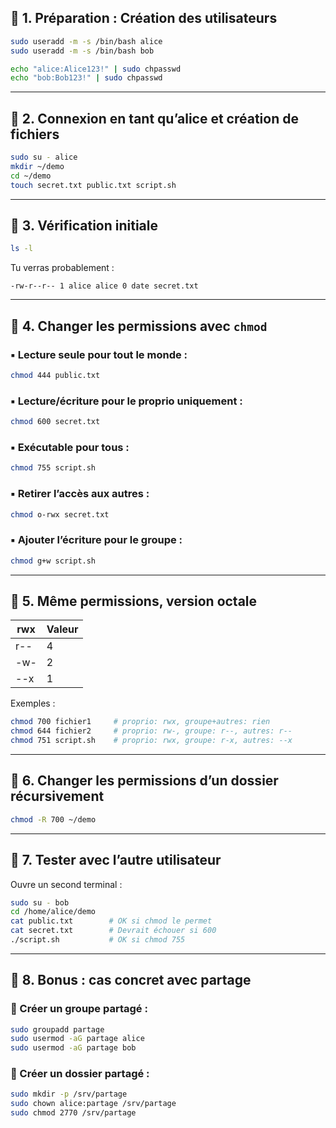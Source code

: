 ## 🔧 **1. Préparation : Création des utilisateurs**
```bash
sudo useradd -m -s /bin/bash alice
sudo useradd -m -s /bin/bash bob

echo "alice:Alice123!" | sudo chpasswd
echo "bob:Bob123!" | sudo chpasswd
```

---

## 📁 **2. Connexion en tant qu’alice et création de fichiers**

```bash
sudo su - alice
mkdir ~/demo
cd ~/demo
touch secret.txt public.txt script.sh
```

---

## 🧪 **3. Vérification initiale**
```bash
ls -l
```
Tu verras probablement :
```
-rw-r--r-- 1 alice alice 0 date secret.txt
```

---

## 🔐 **4. Changer les permissions avec `chmod`**

### ▪️ Lecture seule pour tout le monde :
```bash
chmod 444 public.txt
```

### ▪️ Lecture/écriture pour le proprio uniquement :
```bash
chmod 600 secret.txt
```

### ▪️ Exécutable pour tous :
```bash
chmod 755 script.sh
```

### ▪️ Retirer l’accès aux autres :
```bash
chmod o-rwx secret.txt
```

### ▪️ Ajouter l’écriture pour le groupe :
```bash
chmod g+w script.sh
```

---

## 🧮 **5. Même permissions, version octale**

| rwx | Valeur |
|-----|--------|
| r-- | 4      |
| -w- | 2      |
| --x | 1      |

Exemples :
```bash
chmod 700 fichier1     # proprio: rwx, groupe+autres: rien
chmod 644 fichier2     # proprio: rw-, groupe: r--, autres: r--
chmod 751 script.sh    # proprio: rwx, groupe: r-x, autres: --x
```

---

## 🔁 **6. Changer les permissions d’un dossier récursivement**

```bash
chmod -R 700 ~/demo
```

---

## 👥 **7. Tester avec l’autre utilisateur**

Ouvre un second terminal :

```bash
sudo su - bob
cd /home/alice/demo
cat public.txt        # OK si chmod le permet
cat secret.txt        # Devrait échouer si 600
./script.sh           # OK si chmod 755
```

---

## 👑 **8. Bonus : cas concret avec partage**

### 🔸 Créer un groupe partagé :
```bash
sudo groupadd partage
sudo usermod -aG partage alice
sudo usermod -aG partage bob
```

### 🔸 Créer un dossier partagé :
```bash
sudo mkdir -p /srv/partage
sudo chown alice:partage /srv/partage
sudo chmod 2770 /srv/partage
```
